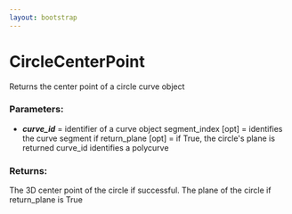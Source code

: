 ```yaml
---
layout: bootstrap
---
```


# CircleCenterPoint

Returns the center point of a circle curve object
          

### Parameters:

- ***curve_id*** = identifier of a curve object
segment_index [opt] = identifies the curve segment if
return_plane [opt] = if True, the circle's plane is returned
curve_id identifies a polycurve
        

### Returns:


The 3D center point of the circle if successful.
The plane of the circle if return_plane is True
        


